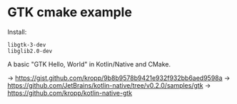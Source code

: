 # GTK cmake example

Install:

    libgtk-3-dev
    libglib2.0-dev

A basic "GTK Hello, World" in Kotlin/Native and CMake.

-> https://gist.github.com/kropp/9b8b9578b9421e932f932bb6aed9598a
-> https://github.com/JetBrains/kotlin-native/tree/v0.2.0/samples/gtk
-> https://github.com/kropp/kotlin-native-gtk